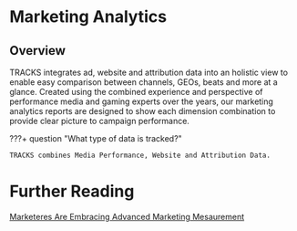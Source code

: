 # Marketing Analytics

## Overview

TRACKS integrates ad, website and attribution data into an holistic view to enable easy comparison between channels, GEOs, beats and more at a glance. Created using the combined experience and perspective of performance media and gaming experts over the years, our marketing analytics reports are designed to show each dimension combination to provide clear picture to campaign performance.

???+ question "What type of data is tracked?"

    TRACKS combines Media Performance, Website and Attribution Data.

# Further Reading

[Marketeres Are Embracing Advanced Marketing Mesaurement](https://customerthink.com/marketers-are-embracing-advanced-marketing-measurement/)
